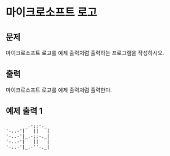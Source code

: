 # 마이크로소프트 로고 

## 문제

마이크로소프트 로고를 예제 출력처럼 출력하는 프로그램을 작성하시오.

## 출력

마이크로소프트 로고를 예제 출력처럼 출력한다.

## 예제 출력 1
```
       _.-;;-._
'-..-'|   ||   |
'-..-'|_.-;;-._|
'-..-'|   ||   |
'-..-'|_.-''-._|
```